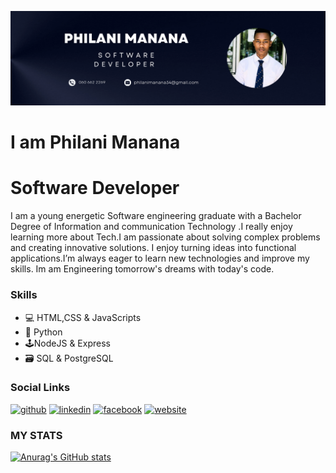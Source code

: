 ![Software Developer](https://github.com/PhilaniGcina/PhilaniGcina/blob/main/github-banner.png)
# I am Philani Manana

# Software Developer

I am a young energetic Software engineering graduate with a Bachelor Degree of Information and communication Technology .I really enjoy learning more about Tech.I am passionate about solving complex problems and creating innovative solutions. I enjoy turning ideas into functional applications.I’m always eager to learn new technologies and improve my skills.
Im am Engineering tomorrow's dreams with today's code.

### Skills
* 💻 HTML,CSS & JavaScripts
* 🐍 Python
* 🕹️NodeJS & Express
* 🗃 SQL & PostgreSQL

### Social Links

[<img src='https://cdn.jsdelivr.net/npm/simple-icons@3.0.1/icons/github.svg' alt='github' height='40'>](https://github.com/PhilaniGcina)  [<img src='https://cdn.jsdelivr.net/npm/simple-icons@3.0.1/icons/linkedin.svg' alt='linkedin' height='40'>](https://www.linkedin.com/in/philani-manana-a18653241/)  [<img src='https://cdn.jsdelivr.net/npm/simple-icons@3.0.1/icons/facebook.svg' alt='facebook' height='40'>](https://www.facebook.com/philanie.manana.7)  [<img src='https://cdn.jsdelivr.net/npm/simple-icons@3.0.1/icons/icloud.svg' alt='website' height='40'>](https://philanigcina.github.io/Philani/) 

### MY STATS
[![Anurag's GitHub stats](https://github-readme-stats.vercel.app/api?username=PhilaniGcina)](https://github.com/anuraghazra/github-readme-stats)

